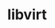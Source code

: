 ---
link_name: libvirt
project_url: http://libvirt.org/git/?p=libvirt.git;a=commit;h=
title: libvirt
---